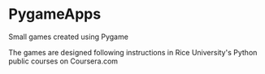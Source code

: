 # PygameApps
Small games created using Pygame

The games are designed following instructions in Rice University's Python public courses on Coursera.com
